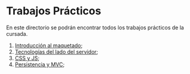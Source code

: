 # Trabajos Prácticos

En este directorio se podrán encontrar todos los trabajos prácticos de la cursada.

1. [Introducción al maquetado](https://github.com/nisevi/paw/tree/master/trabajos_practicos/PAW_TP1_HTML);
2. [Tecnologías del lado del servidor](https://github.com/nisevi/paw/tree/master/trabajos_practicos/PAW_TP2_PHP);
3. [CSS y JS](https://github.com/nisevi/paw/tree/master/trabajos_practicos/PAW_TP3_CSS_JS);
4. [Persistencia y MVC](https://github.com/nisevi/paw/tree/master/trabajos_practicos/PAW_TP4_MVC);
